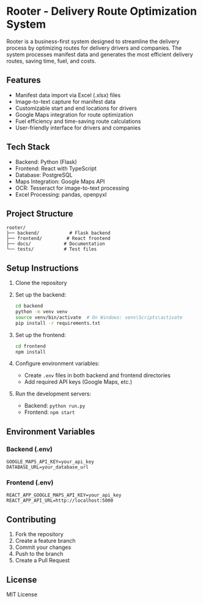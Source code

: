 # Rooter - Delivery Route Optimization System

Rooter is a business-first system designed to streamline the delivery process by optimizing routes for delivery drivers and companies. The system processes manifest data and generates the most efficient delivery routes, saving time, fuel, and costs.

## Features

- Manifest data import via Excel (.xlsx) files
- Image-to-text capture for manifest data
- Customizable start and end locations for drivers
- Google Maps integration for route optimization
- Fuel efficiency and time-saving route calculations
- User-friendly interface for drivers and companies

## Tech Stack

- Backend: Python (Flask)
- Frontend: React with TypeScript
- Database: PostgreSQL
- Maps Integration: Google Maps API
- OCR: Tesseract for image-to-text processing
- Excel Processing: pandas, openpyxl

## Project Structure

```
rooter/
├── backend/           # Flask backend
├── frontend/         # React frontend
├── docs/            # Documentation
└── tests/           # Test files
```

## Setup Instructions

1. Clone the repository
2. Set up the backend:
   ```bash
   cd backend
   python -m venv venv
   source venv/bin/activate  # On Windows: venv\Scripts\activate
   pip install -r requirements.txt
   ```

3. Set up the frontend:
   ```bash
   cd frontend
   npm install
   ```

4. Configure environment variables:
   - Create `.env` files in both backend and frontend directories
   - Add required API keys (Google Maps, etc.)

5. Run the development servers:
   - Backend: `python run.py`
   - Frontend: `npm start`

## Environment Variables

### Backend (.env)
```
GOOGLE_MAPS_API_KEY=your_api_key
DATABASE_URL=your_database_url
```

### Frontend (.env)
```
REACT_APP_GOOGLE_MAPS_API_KEY=your_api_key
REACT_APP_API_URL=http://localhost:5000
```

## Contributing

1. Fork the repository
2. Create a feature branch
3. Commit your changes
4. Push to the branch
5. Create a Pull Request

## License

MIT License
